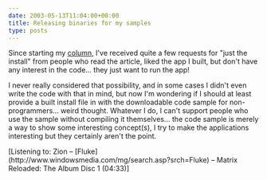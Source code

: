 ```yaml
---
date: 2003-05-13T11:04:00+00:00
title: Releasing binaries for my samples
type: posts
---
```

Since starting my [column](http://msdn.microsoft.com/columns/codefun.asp), I've received quite a few requests for "just the install" from people who read the article, liked the app I built, but don't have any interest in the code... they just want to run the app!

I never really considered that possibility, and in some cases I didn't even write the code with that in mind, but now I'm wondering if I should at least provide a built install file in with the downloadable code sample for non-programmers... weird thought. Whatever I do, I can't support people who use the sample without compiling it themselves... the code sample is merely a way to show some interesting concept(s), I try to make the applications interesting but they certainly aren't the point.

<div class="media">
  [Listening to: Zion &#8211; [Fluke](http://www.windowsmedia.com/mg/search.asp?srch=Fluke) &#8211; Matrix Reloaded: The Album Disc 1 (04:33)]
</div>
